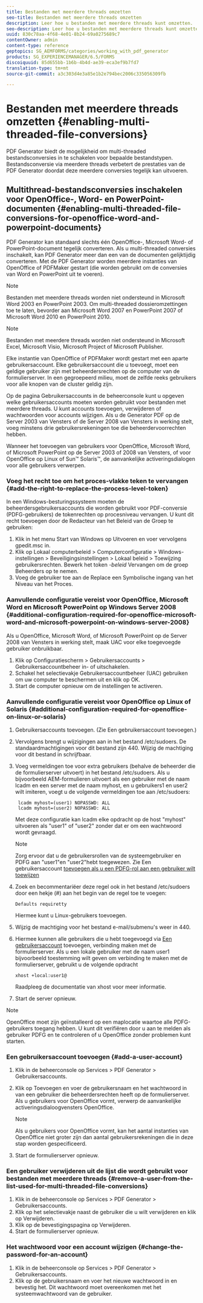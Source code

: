 ```yaml
---
title: Bestanden met meerdere threads omzetten
seo-title: Bestanden met meerdere threads omzetten
description: Leer hoe u bestanden met meerdere threads kunt omzetten.
seo-description: Leer hoe u bestanden met meerdere threads kunt omzetten.
uuid: 830c78aa-4f68-4e01-8b24-69a0275689c7
contentOwner: admin
content-type: reference
geptopics: SG_AEMFORMS/categories/working_with_pdf_generator
products: SG_EXPERIENCEMANAGER/6.5/FORMS
discoiquuid: 85d655bb-1b6b-4b4d-ae39-eca3ef9b7fd7
translation-type: tm+mt
source-git-commit: a3c303d4e3a85e1b2e794bec2006c335056309fb

---
```



# Bestanden met meerdere threads omzetten {#enabling-multi-threaded-file-conversions}

PDF Generator biedt de mogelijkheid om multi-threaded bestandsconversies in te schakelen voor bepaalde bestandstypen. Bestandsconversie via meerdere threads verbetert de prestaties van de PDF Generator doordat deze meerdere conversies tegelijk kan uitvoeren.

## Multithread-bestandsconversies inschakelen voor OpenOffice-, Word- en PowerPoint-documenten {#enabling-multi-threaded-file-conversions-for-openoffice-word-and-powerpoint-documents}

PDF Generator kan standaard slechts één OpenOffice-, Microsoft Word- of PowerPoint-document tegelijk converteren. Als u multi-threaded conversies inschakelt, kan PDF Generator meer dan een van de documenten gelijktijdig converteren. Met de PDF Generator worden meerdere instanties van OpenOffice of PDFMaker gestart (die worden gebruikt om de conversies van Word en PowerPoint uit te voeren).

>[!NOTE]
>
>Bestanden met meerdere threads worden niet ondersteund in Microsoft Word 2003 en PowerPoint 2003. Om multi-threaded dossieromzettingen toe te laten, bevorder aan Microsoft Word 2007 en PowerPoint 2007 of Microsoft Word 2010 en PowerPoint 2010.

>[!NOTE]
>
>Bestanden met meerdere threads worden niet ondersteund in Microsoft Excel, Microsoft Visio, Microsoft Project of Microsoft Publisher.

Elke instantie van OpenOffice of PDFMaker wordt gestart met een aparte gebruikersaccount. Elke gebruikersaccount die u toevoegt, moet een geldige gebruiker zijn met beheerdersrechten op de computer van de formulierserver. In een gegroepeerd milieu, moet de zelfde reeks gebruikers voor alle knopen van de cluster geldig zijn.

Op de pagina Gebruikersaccounts in de beheerconsole kunt u opgeven welke gebruikersaccounts moeten worden gebruikt voor bestanden met meerdere threads. U kunt accounts toevoegen, verwijderen of wachtwoorden voor accounts wijzigen. Als u de Generator PDF op de Server 2003 van Vensters of de Server 2008 van Vensters in werking stelt, voeg minstens drie gebruikersrekeningen toe die beheerdervoorrechten hebben.

Wanneer het toevoegen van gebruikers voor OpenOffice, Microsoft Word, of Microsoft PowerPoint op de Server 2003 of 2008 van Vensters, of voor OpenOffice op Linux of Sun™ Solaris™, de aanvankelijke activeringsdialogen voor alle gebruikers verwerpen.

### Voeg het recht toe om het proces-vlakke teken te vervangen {#add-the-right-to-replace-the-process-level-token}

In een Windows-besturingssysteem moeten de beheerdersgebruikersaccounts die worden gebruikt voor PDF-conversie (PDFG-gebruikers) de tokenrechten op procesniveau vervangen. U kunt dit recht toevoegen door de Redacteur van het Beleid van de Groep te gebruiken:

1. Klik in het menu Start van Windows op Uitvoeren en voer vervolgens gpedit.msc in.
1. Klik op Lokaal computerbeleid > Computerconfiguratie > Windows-instellingen > Beveiligingsinstellingen > Lokaal beleid > Toewijzing gebruikersrechten. Bewerk het token *-beleid* Vervangen om de groep Beheerders op te nemen.
1. Voeg de gebruiker toe aan de Replace een Symbolische ingang van het Niveau van het Proces.

### Aanvullende configuratie vereist voor OpenOffice, Microsoft Word en Microsoft PowerPoint op Windows Server 2008 {#additional-configuration-required-for-openoffice-microsoft-word-and-microsoft-powerpoint-on-windows-server-2008}

Als u OpenOffice, Microsoft Word, of Microsoft PowerPoint op de Server 2008 van Vensters in werking stelt, maak UAC voor elke toegevoegde gebruiker onbruikbaar.

1. Klik op Configuratiescherm > Gebruikersaccounts > Gebruikersaccountbeheer in- of uitschakelen.
1. Schakel het selectievakje Gebruikersaccountbeheer (UAC) gebruiken om uw computer te beschermen uit en klik op OK.
1. Start de computer opnieuw om de instellingen te activeren.

### Aanvullende configuratie vereist voor OpenOffice op Linux of Solaris {#additional-configuration-required-for-openoffice-on-linux-or-solaris}

1. Gebruikersaccounts toevoegen. (Zie Een gebruikersaccount [](enabling-multi-threaded-file-conversions.md#add-a-user-account)toevoegen.)
1. Vervolgens brengt u wijzigingen aan in het bestand /etc/sudoers. De standaardmachtigingen voor dit bestand zijn 440. Wijzig de machtiging voor dit bestand in schrijfbaar.
1. Voeg vermeldingen toe voor extra gebruikers (behalve de beheerder die de formulierserver uitvoert) in het bestand /etc/sudoers. Als u bijvoorbeeld AEM-formulieren uitvoert als een gebruiker met de naam lcadm en een server met de naam myhost, en u gebruikers1 en user2 wilt imiteren, voegt u de volgende vermeldingen toe aan /etc/sudoers:

   ```as3
    lcadm myhost=(user1) NOPASSWD: ALL
    lcadm myhost=(user2) NOPASSWD: ALL
   ```

   Met deze configuratie kan lcadm elke opdracht op de host &quot;myhost&quot; uitvoeren als &quot;user1&quot; of &quot;user2&quot; zonder dat er om een wachtwoord wordt gevraagd.

   >[!NOTE]
   >
   >Zorg ervoor dat u de gebruikersrollen van de systeemgebruiker en PDFG aan &quot;user1&quot;en &quot;user2&quot;hebt toegewezen. Zie Een gebruikersaccount [toevoegen als u een PDFG-rol aan een gebruiker wilt toewijzen](enabling-multi-threaded-file-conversions.md#add-a-user-account)

1. Zoek en becommentariëer deze regel ook in het bestand /etc/sudoers door een hekje (#) aan het begin van de regel toe te voegen:

   ```as3
   Defaults requiretty
   ```

   Hiermee kunt u Linux-gebruikers toevoegen.

1. Wijzig de machtiging voor het bestand e-mail/submenu&#39;s weer in 440.
1. Hiermee kunnen alle gebruikers die u hebt toegevoegd via [Een gebruikersaccount](enabling-multi-threaded-file-conversions.md#add-a-user-account) toevoegen, verbinding maken met de formulierserver. Als u een lokale gebruiker met de naam user1 bijvoorbeeld toestemming wilt geven om verbinding te maken met de formulierserver, gebruikt u de volgende opdracht

   `xhost +local:user1@`

   Raadpleeg de documentatie van xhost voor meer informatie.

1. Start de server opnieuw.

>[!NOTE]
>
>OpenOffice moet zijn geïnstalleerd op een maplocatie waartoe alle PDFG-gebruikers toegang hebben. U kunt dit verifiëren door u aan te melden als gebruiker PDFG en te controleren of u OpenOffice zonder problemen kunt starten.

### Een gebruikersaccount toevoegen {#add-a-user-account}

1. Klik in de beheerconsole op Services > PDF Generator > Gebruikersaccounts.
1. Klik op Toevoegen en voer de gebruikersnaam en het wachtwoord in van een gebruiker die beheerdersrechten heeft op de formulierserver. Als u gebruikers voor OpenOffice vormt, verwerp de aanvankelijke activeringsdialoogvensters OpenOffice.

   >[!NOTE]
   >
   >Als u gebruikers voor OpenOffice vormt, kan het aantal instanties van OpenOffice niet groter zijn dan aantal gebruikersrekeningen die in deze stap worden gespecificeerd.

1. Start de formulierserver opnieuw.

### Een gebruiker verwijderen uit de lijst die wordt gebruikt voor bestanden met meerdere threads {#remove-a-user-from-the-list-used-for-multi-threaded-file-conversions}

1. Klik in de beheerconsole op Services > PDF Generator > Gebruikersaccounts.
1. Klik op het selectievakje naast de gebruiker die u wilt verwijderen en klik op Verwijderen.
1. Klik op de bevestigingspagina op Verwijderen.
1. Start de formulierserver opnieuw.

### Het wachtwoord voor een account wijzigen {#change-the-password-for-an-account}

1. Klik in de beheerconsole op Services > PDF Generator > Gebruikersaccounts.
1. Klik op de gebruikersnaam en voer het nieuwe wachtwoord in en bevestig het. Dit wachtwoord moet overeenkomen met het systeemwachtwoord van de gebruiker.

